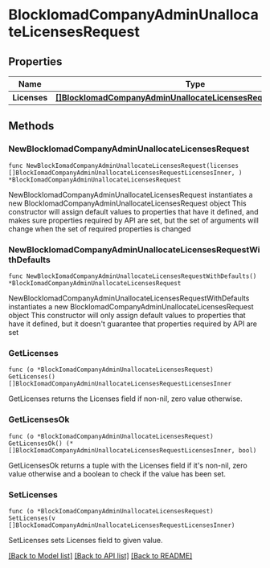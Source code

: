 # BlockIomadCompanyAdminUnallocateLicensesRequest

## Properties

Name | Type | Description | Notes
------------ | ------------- | ------------- | -------------
**Licenses** | [**[]BlockIomadCompanyAdminUnallocateLicensesRequestLicensesInner**](BlockIomadCompanyAdminUnallocateLicensesRequestLicensesInner.md) |  | 

## Methods

### NewBlockIomadCompanyAdminUnallocateLicensesRequest

`func NewBlockIomadCompanyAdminUnallocateLicensesRequest(licenses []BlockIomadCompanyAdminUnallocateLicensesRequestLicensesInner, ) *BlockIomadCompanyAdminUnallocateLicensesRequest`

NewBlockIomadCompanyAdminUnallocateLicensesRequest instantiates a new BlockIomadCompanyAdminUnallocateLicensesRequest object
This constructor will assign default values to properties that have it defined,
and makes sure properties required by API are set, but the set of arguments
will change when the set of required properties is changed

### NewBlockIomadCompanyAdminUnallocateLicensesRequestWithDefaults

`func NewBlockIomadCompanyAdminUnallocateLicensesRequestWithDefaults() *BlockIomadCompanyAdminUnallocateLicensesRequest`

NewBlockIomadCompanyAdminUnallocateLicensesRequestWithDefaults instantiates a new BlockIomadCompanyAdminUnallocateLicensesRequest object
This constructor will only assign default values to properties that have it defined,
but it doesn't guarantee that properties required by API are set

### GetLicenses

`func (o *BlockIomadCompanyAdminUnallocateLicensesRequest) GetLicenses() []BlockIomadCompanyAdminUnallocateLicensesRequestLicensesInner`

GetLicenses returns the Licenses field if non-nil, zero value otherwise.

### GetLicensesOk

`func (o *BlockIomadCompanyAdminUnallocateLicensesRequest) GetLicensesOk() (*[]BlockIomadCompanyAdminUnallocateLicensesRequestLicensesInner, bool)`

GetLicensesOk returns a tuple with the Licenses field if it's non-nil, zero value otherwise
and a boolean to check if the value has been set.

### SetLicenses

`func (o *BlockIomadCompanyAdminUnallocateLicensesRequest) SetLicenses(v []BlockIomadCompanyAdminUnallocateLicensesRequestLicensesInner)`

SetLicenses sets Licenses field to given value.



[[Back to Model list]](../README.md#documentation-for-models) [[Back to API list]](../README.md#documentation-for-api-endpoints) [[Back to README]](../README.md)


